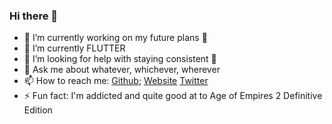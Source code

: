 ### Hi there 👋

- 🔭 I’m currently working on my future plans 📅
- 🌱 I’m currently FLUTTER 
- 🤔 I’m looking for help with staying consistent 💪
- 💬 Ask me about whatever, whichever, wherever
- 📫 How to reach me: [Github](https://github.com/filzd); [Website](https://www.youtube.com/watch?v=dQw4w9WgXcQ) [Twitter](https://www.youtube.com/watch?v=dQw4w9WgXcQ)
- ⚡ Fun fact: I'm addicted and quite good at to Age of Empires 2 Definitive Edition 
